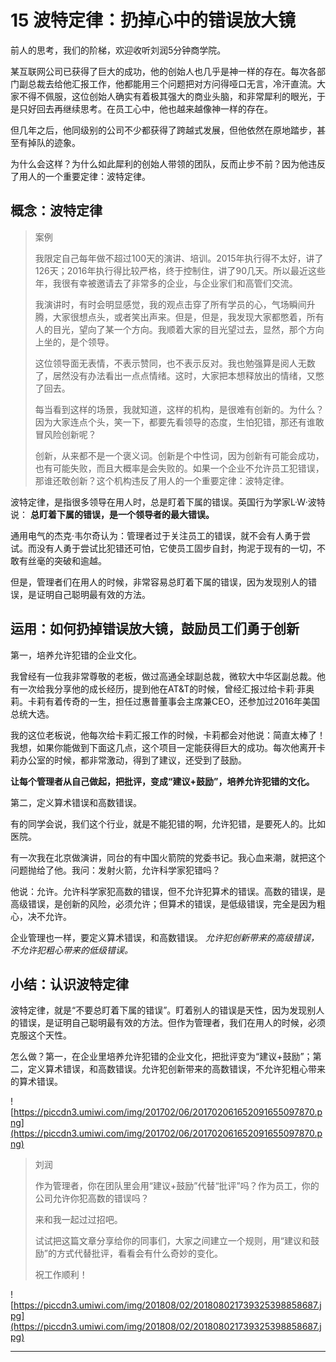 # 15 波特定律：扔掉心中的错误放大镜

前人的思考，我们的阶梯，欢迎收听刘润5分钟商学院。

某互联网公司已获得了巨大的成功，他的创始人也几乎是神一样的存在。每次各部门副总裁去给他汇报工作，他都能用三个问题把对方问得哑口无言，冷汗直流。大家不得不佩服，这位创始人确实有着极其强大的商业头脑，和非常犀利的眼光，于是只好回去再继续思考。在员工心中，他也越来越像神一样的存在。

但几年之后，他同级别的公司不少都获得了跨越式发展，但他依然在原地踏步，甚至有掉队的迹象。

为什么会这样？为什么如此犀利的创始人带领的团队，反而止步不前？因为他违反了用人的一个重要定律：波特定律。

## 概念：波特定律

> 案例
> 
> 我限定自己每年做不超过100天的演讲、培训。2015年执行得不太好，讲了126天；2016年执行得比较严格，终于控制住，讲了90几天。所以最近这些年，我很有幸被邀请去了非常多的企业，与企业家们和高管们交流。
> 
> 
> 
> 我演讲时，有时会明显感觉，我的观点击穿了所有学员的心，气场瞬间升腾，大家很想点头，或者笑出声来。但是，但是，我发现大家都憋着，所有人的目光，望向了某一个方向。我顺着大家的目光望过去，显然，那个方向上坐的，是个领导。
> 
> 这位领导面无表情，不表示赞同，也不表示反对。我也勉强算是阅人无数了，居然没有办法看出一点点情绪。这时，大家把本想释放出的情绪，又憋了回去。
> 
> 
> 
> 每当看到这样的场景，我就知道，这样的机构，是很难有创新的。为什么？因为大家连点个头，笑一下，都要先看领导的态度，生怕犯错，那还有谁敢冒风险创新呢？
> 
> 创新，从来都不是一个褒义词。创新是个中性词，因为创新有可能会成功，也有可能失败，而且大概率是会失败的。如果一个企业不允许员工犯错误，那谁还敢创新？这个机构违反了用人的一个重要定律：波特定律。

波特定律，是指很多领导在用人时，总是盯着下属的错误。英国行为学家L·W·波特说： **总盯着下属的错误，是一个领导者的最大错误。**

通用电气的杰克·韦尔奇认为：管理者过于关注员工的错误，就不会有人勇于尝试。而没有人勇于尝试比犯错还可怕，它使员工固步自封，拘泥于现有的一切，不敢有丝毫的突破和逾越。

但是，管理者们在用人的时候，非常容易总盯着下属的错误，因为发现别人的错误，是证明自己聪明最有效的方法。

## 运用：如何扔掉错误放大镜，鼓励员工们勇于创新

第一，培养允许犯错的企业文化。

我曾经有一位我非常尊敬的老板，做过高通全球副总裁，微软大中华区副总裁。他有一次给我分享他的成长经历，提到他在AT&T的时候，曾经汇报过给卡莉·菲奥莉。卡莉有着传奇的一生，担任过惠普董事会主席兼CEO，还参加过2016年美国总统大选。

我的这位老板说，他每次给卡莉汇报工作的时候，卡莉都会对他说：简直太棒了！我想，如果你能做到下面这几点，这个项目一定能获得巨大的成功。每次他离开卡莉办公室的时候，都非常激动，得到了建议，还受到了鼓励。

 **让每个管理者从自己做起，把批评，变成“建议+鼓励”，培养允许犯错的文化。**

第二，定义算术错误和高数错误。

有的同学会说，我们这个行业，就是不能犯错的啊，允许犯错，是要死人的。比如医院。

有一次我在北京做演讲，同台的有中国火箭院的党委书记。我心血来潮，就把这个问题抛给了他。我问：发射火箭，允许科学家犯错吗？

他说：允许。允许科学家犯高数的错误，但不允许犯算术的错误。高数的错误，是高级错误，是创新的风险，必须允许；但算术的错误，是低级错误，完全是因为粗心，决不允许。

企业管理也一样，要定义算术错误，和高数错误。 *允许犯创新带来的高级错误，不允许犯粗心带来的低级错误。*

## 小结：认识波特定律

波特定律，就是“不要总盯着下属的错误”。盯着别人的错误是天性，因为发现别人的错误，是证明自己聪明最有效的方法。但作为管理者，我们在用人的时候，必须克服这个天性。

怎么做？第一，在企业里培养允许犯错的企业文化，把批评变为“建议+鼓励”；第二，定义算术错误，和高数错误。允许犯创新带来的高数错误，不允许犯粗心带来的算术错误。

![https://piccdn3.umiwi.com/img/201702/06/201702061652091655097870.png](https://piccdn3.umiwi.com/img/201702/06/201702061652091655097870.png)

> 刘润
> 
> 作为管理者，你在团队里会用“建议+鼓励”代替“批评”吗？作为员工，你的公司允许你犯高数的错误吗？
> 
> 来和我一起过过招吧。
> 
> 试试把这篇文章分享给你的同事们，大家之间建立一个规则，用“建议和鼓励”的方式代替批评，看看会有什么奇妙的变化。
> 
> 祝工作顺利！

![https://piccdn3.umiwi.com/img/201808/02/201808021739325398858687.jpg](https://piccdn3.umiwi.com/img/201808/02/201808021739325398858687.jpg)

---
